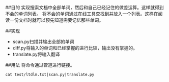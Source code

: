 ##目的
实现搜索文档中全部单词，然后和自己已经记住的做差运算。这样就得到不会的单词列表。
将不会的单词通过在线工具查找到并放入一个列表。这样在阅读一份文档时就可以预先知道需要记忆那些单词。

##实现
* scan.py扫描并输出全部的单词
* diff.py将输入的单词和已经掌握的进行比较，输出没有掌握的。
* translate.py将输入翻译

##用法
将命令通过管道进行链接。
```
cat test/ltdlm.txt|scan.py|translate.py
```